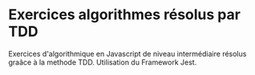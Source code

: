 # Exercices algorithmes résolus par TDD

Exercices d'algorithmique en Javascript de niveau intermédiaire résolus graâce à la methode TDD.
Utilisation du Framework Jest.
